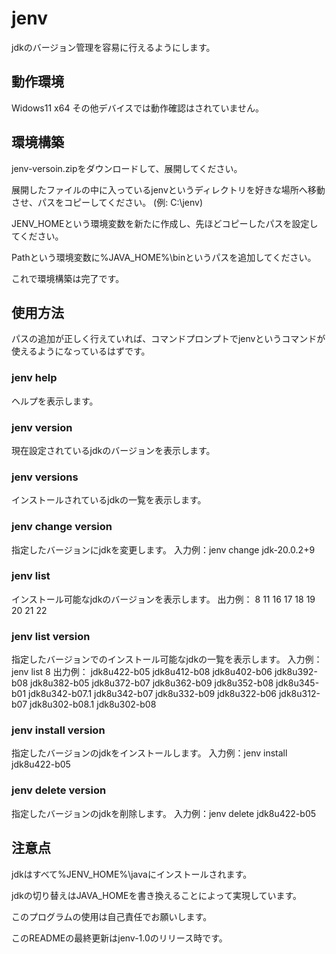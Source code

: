 # jenv

jdkのバージョン管理を容易に行えるようにします。

## 動作環境

Widows11 x64
その他デバイスでは動作確認はされていません。

## 環境構築

jenv-versoin.zipをダウンロードして、展開してください。

展開したファイルの中に入っているjenvというディレクトリを好きな場所へ移動させ、パスをコピーしてください。
(例: C:\jenv)

JENV_HOMEという環境変数を新たに作成し、先ほどコピーしたパスを設定してください。

Pathという環境変数に%JAVA_HOME%\binというパスを追加してください。

これで環境構築は完了です。

## 使用方法

パスの追加が正しく行えていれば、コマンドプロンプトでjenvというコマンドが使えるようになっているはずです。

### jenv help

ヘルプを表示します。

### jenv version

現在設定されているjdkのバージョンを表示します。

### jenv versions

インストールされているjdkの一覧を表示します。

### jenv change version

指定したバージョンにjdkを変更します。
入力例：jenv change jdk-20.0.2+9

### jenv list

インストール可能なjdkのバージョンを表示します。
出力例：
8
11
16
17
18
19
20
21
22

### jenv list version

指定したバージョンでのインストール可能なjdkの一覧を表示します。
入力例：jenv list 8
出力例：
jdk8u422-b05
jdk8u412-b08
jdk8u402-b06
jdk8u392-b08
jdk8u382-b05
jdk8u372-b07
jdk8u362-b09
jdk8u352-b08
jdk8u345-b01
jdk8u342-b07.1
jdk8u342-b07
jdk8u332-b09
jdk8u322-b06
jdk8u312-b07
jdk8u302-b08.1
jdk8u302-b08

### jenv install version

指定したバージョンのjdkをインストールします。
入力例：jenv install jdk8u422-b05

### jenv delete version

指定したバージョンのjdkを削除します。
入力例：jenv delete jdk8u422-b05

## 注意点

jdkはすべて%JENV_HOME%\javaにインストールされます。

jdkの切り替えはJAVA_HOMEを書き換えることによって実現しています。

このプログラムの使用は自己責任でお願いします。

このREADMEの最終更新はjenv-1.0のリリース時です。
